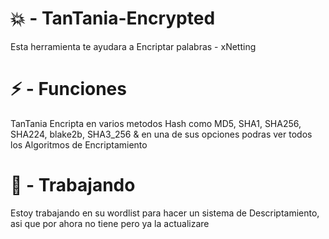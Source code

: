 # 💥 - TanTania-Encrypted

Esta herramienta te ayudara a Encriptar palabras - xNetting

# ⚡ - Funciones

TanTania Encripta en varios metodos Hash como MD5, SHA1, SHA256, SHA224, blake2b, SHA3_256 & en una de sus opciones podras ver todos los Algoritmos de Encriptamiento

# 🌌 - Trabajando

Estoy trabajando en su wordlist para hacer un sistema de Descriptamiento, asi que por ahora no tiene pero ya la actualizare
